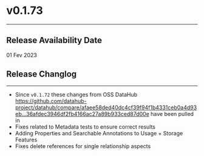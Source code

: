 # v0.1.73
---

Release Availability Date
---
01 Fev 2023


## Release Changlog
---
- Since `v0.1.72` these changes from OSS DataHub https://github.com/datahub-project/datahub/compare/afaee58ded40dc4cf39f94f1b4331ceb0a4d93eb...36afdec3946df2fb4166ac27a89b933ced87d00e have been pulled in
- Fixes related to Metadata tests to ensure correct results
- Adding Properties and Searchable Annotations to Usage + Storage Features
- Fixes delete references for single relationship aspects